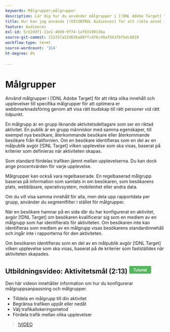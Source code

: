 ```yaml
---
keywords: Målgrupper;målgrupper
description: Lär dig hur du använder målgrupper i [!DNL Adobe Target] för att rikta olika innehåll och upplevelser till specifika målgrupper för att optimera dina webbmarknadsföringssatsningar.
title: Hur kan jag använda [!UICONTROL Audiences] för att rikta annat innehåll mot specifika segment?
feature: Audiences
exl-id: 5c52ddf1-11e1-4b99-9f74-1af03190136a
source-git-commit: 152257a52d836a88ffcd76cd9af5b3fbfbdc0839
workflow-type: tm+mt
source-wordcount: '314'
ht-degree: 0%

---
```


# Målgrupper

Använd målgrupper i [!DNL Adobe Target] för att rikta olika innehåll och upplevelser till specifika målgrupper för att optimera er webbmarknadsföring genom att visa rätt budskap till rätt personer vid rätt tidpunkt.

En målgrupp är en grupp liknande aktivitetsdeltagare som ser en riktad aktivitet. En publik är en grupp människor med samma egenskaper, till exempel nya besökare, återkommande besökare eller återkommande besökare från Kalifornien. Om en besökare identifieras som en del av en målpublik avgör [!DNL Target] vilken upplevelse som ska visas, baserat på kriterier som definieras när aktiviteten skapas.

Som standard fördelas trafiken jämnt mellan upplevelserna. Du kan dock ange procentvärden för varje upplevelse.

Målgrupper kan också vara regelbaserade. En regelbaserad målgrupp baseras på information som samlats in om besökaren, som besökarens plats, webbläsare, operativsystem, mobilenhet eller andra data.

Om du vill visa samma innehåll för alla, men dela upp rapportdata per grupp, använder du segmentfilter i stället för målgrupper.

När en besökare hamnar på en sida där du har konfigurerat en aktivitet, avgör [!DNL Target] om besökaren kvalificerar sig som en medlem av en målgrupp som har identifierats för aktiviteten. Om besökaren inte kan identifieras som medlem av en målgrupp visas besökarens standardinnehåll och ingår inte i rapporterna för den aktiviteten.

Om besökaren identifieras som en del av en målpublik avgör [!DNL Target] vilken upplevelse som ska visas, baserat på de kriterier som fastställdes när aktiviteten skapades.

## Utbildningsvideo: Aktivitetsmål (2:13) ![Tutorial badge](/help/main/assets/tutorial.png)

Den här videon innehåller information om hur du konfigurerar målgruppsanpassning och målgrupper.

* Tilldela en målgrupp till din aktivitet
* Begränsa trafiken uppåt eller nedåt
* Välj trafikallokeringsmetod
* Fördela trafik mellan olika upplevelser

>[!VIDEO](https://video.tv.adobe.com/v/17385)
